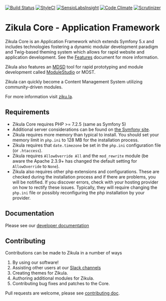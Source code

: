 [![Build Status](https://travis-ci.org/zikula/core.svg?branch=master)](https://travis-ci.org/zikula/core)
[![StyleCI](https://styleci.io/repos/781544/shield?branch=master)](https://styleci.io/repos/781544)
[![SensioLabsInsight](https://insight.symfony.com/projects/cc7028a5-80d5-4835-a4a4-0a179a690487/mini.png)](https://insight.symfony.com/projects/cc7028a5-80d5-4835-a4a4-0a179a690487)
[![Code Climate](https://codeclimate.com/github/zikula/core/badges/gpa.svg)](https://codeclimate.com/github/zikula/core)
[![Scrutinizer](https://scrutinizer-ci.com/g/zikula/core/badges/quality-score.png?b=master)](https://scrutinizer-ci.com/g/zikula/core/)

# Zikula Core - Application Framework

Zikula Core is an Application Framework which extends Symfony 5.x and includes technologies
fostering a dynamic modular development paradigm and Twig-based theming system which allows for rapid
website and application development. See the [Features](https://github.com/zikula/core/blob/master/docs/FEATURES.md)
document for more information.

Zikula also features an [MDSD](https://en.wikipedia.org/wiki/Model-driven_engineering) tool for rapid prototyping
and module development called [ModuleStudio](https://modulestudio.de/en/) or MOST.

Zikula can quickly become a Content Management System utilizing community-driven modules.

For more information visit [ziku.la](https://ziku.la/).

## Requirements

- Zikula Core requires PHP >= 7.2.5 (same as Symfony 5)
- Additional server considerations can be found on [the Symfony site](https://symfony.com/doc/current/setup.html#technical-requirements).
- Zikula requires more memory than typical to install. You should set your memory limit in `php.ini`
  to 128 MB for the installation process.
- Zikula requires that `date.timezone` be set in the `php.ini` configuration file (or `.htaccess`).
- Zikula requires `AllowOverride All` and the `mod_rewrite` module (be aware the Apache 2.3.9+ has changed
  the default setting for `AllowOverride` to `None`).
- Zikula also requires other php extensions and configurations. These are checked during the installation
  process and if there are problems, you will be notified. If you discover errors, check with your hosting
  provider on how to rectify these issues. Typically, they will require changing the `php.ini` file or
  possibly reconfiguring the php installation by your provider.

## Documentation

Please see our [developer documentation](https://github.com/zikula/core/tree/master/docs)

## Contributing

Contributions can be made to Zikula in a number of ways

1. By using our software!
2. Assisting other users at our [Slack channels](https://zikula.slack.com/)
3. Creating themes for Zikula.
4. Authoring additional modules for Zikula.
5. Contributing bug fixes and patches to the Core.

Pull requests are welcome, please see [contributing doc](https://github.com/zikula/core/wiki/Contributing).
